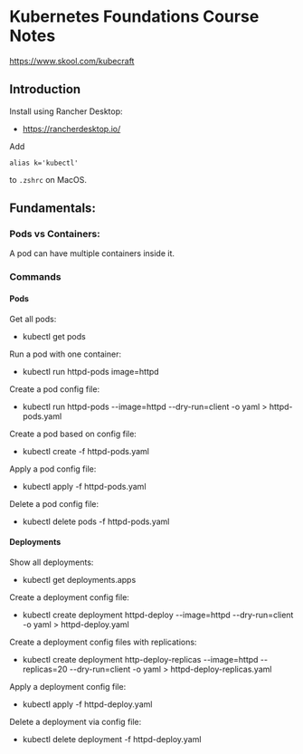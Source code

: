 # Kubernetes Foundations Course Notes
https://www.skool.com/kubecraft

## Introduction
Install using Rancher Desktop:
- https://rancherdesktop.io/ 

Add 
```
alias k='kubectl'
```
to `.zshrc` on MacOS.

## Fundamentals:

### Pods vs Containers:
A pod can have multiple containers inside it.

### Commands

#### Pods
Get all pods:
- kubectl get pods

Run a pod with one container:
- kubectl run httpd-pods image=httpd

Create a pod config file:
- kubectl run httpd-pods --image=httpd --dry-run=client -o yaml > httpd-pods.yaml

Create a pod based on config file:
- kubectl create -f httpd-pods.yaml

Apply a pod config file:
- kubectl apply -f httpd-pods.yaml

Delete a pod config file:
- kubectl delete pods -f httpd-pods.yaml

#### Deployments
Show all deployments:
- kubectl get deployments.apps

Create a deployment config file:
- kubectl create deployment httpd-deploy --image=httpd --dry-run=client -o yaml > httpd-deploy.yaml

Create a deployment config files with replications:
- kubectl create deployment http-deploy-replicas --image=httpd --replicas=20 --dry-run=client -o yaml > httpd-deploy-replicas.yaml

Apply a deployment config file:
- kubectl apply -f httpd-deploy.yaml

Delete a deployment via config file:
- kubectl delete deployment -f httpd-deploy.yaml

